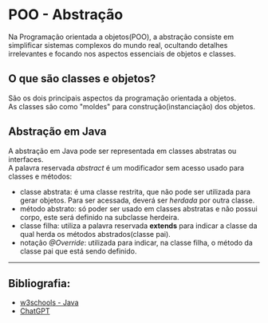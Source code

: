 # POO - Abstração

Na Programação orientada a objetos(POO), a abstração consiste em simplificar sistemas complexos do mundo real, ocultando detalhes irrelevantes e focando nos aspectos essenciais de objetos e classes.

## O que são **classes** e **objetos**?

São os dois principais aspectos da programação orientada a objetos.  
As classes são como "moldes" para construção(instanciação) dos objetos.

## Abstração em Java

A abstração em Java pode ser representada em classes abstratas ou interfaces.  
A palavra reservada *abstract* é um modificador sem acesso usado para classes e métodos:  

- classe abstrata: é uma classe restrita, que não pode ser utilizada para gerar objetos. Para ser acessada, deverá ser *herdada* por outra classe.
- método abstrato: só poder ser usado em classes abstratas e não possui corpo, este será definido na subclasse herdeira.
- classe filha: utiliza a palavra reservada **extends** para indicar a classe da qual herda os métodos abstrados(classe pai).
- notação *@Override*: utilizada para indicar, na classe filha, o método da classe pai que está sendo definido.  

---

## Bibliografia:

- [w3schools - Java](https://www.w3schools.com/java/default.asp)
- [ChatGPT](https://chat.openai.com/)


